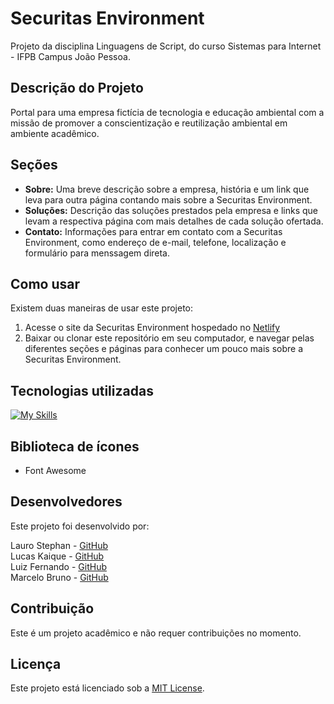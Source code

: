 # Securitas Environment

Projeto da disciplina Linguagens de Script, do curso Sistemas para Internet - IFPB Campus João Pessoa.

## Descrição do Projeto

Portal para uma empresa fictícia de tecnologia e educação ambiental com a missão de promover a conscientização e reutilização ambiental em ambiente acadêmico.

## Seções

- **Sobre:** Uma breve descrição sobre a empresa, história e um link que leva para outra página contando mais sobre a Securitas Environment.
- **Soluções:** Descrição das soluções prestados pela empresa e links que levam a respectiva página com mais detalhes de cada solução ofertada.
- **Contato:** Informações para entrar em contato com a Securitas Environment, como endereço de e-mail, telefone, localização e formulário para menssagem direta.

## Como usar

Existem duas maneiras de usar este projeto:

1. Acesse o site da Securitas Environment hospedado no [Netlify](https://environmentsecuritas.netlify.app/)
2. Baixar ou clonar este repositório em seu computador, e navegar pelas diferentes seções e páginas para conhecer um pouco mais sobre a Securitas Environment.

## Tecnologias utilizadas

[![My Skills](https://skills.thijs.gg/icons?i=html,css,javascript,git,&theme=light)](https://skills.thijs.gg)

## Biblioteca de ícones

- Font Awesome

## Desenvolvedores

Este projeto foi desenvolvido por:

Lauro Stephan - [GitHub](https://github.com/steph4nn)
<br>
Lucas Kaique - [GitHub](https://github.com/LucasKaiquee)
<br>
Luiz Fernando - [GitHub](https://github.com/LuizFernando12)
<br>
Marcelo Bruno - [GitHub](https://github.com/marceelobruno)

## Contribuição

Este é um projeto acadêmico e não requer contribuições no momento.

## Licença

Este projeto está licenciado sob a [MIT License](LICENSE).
